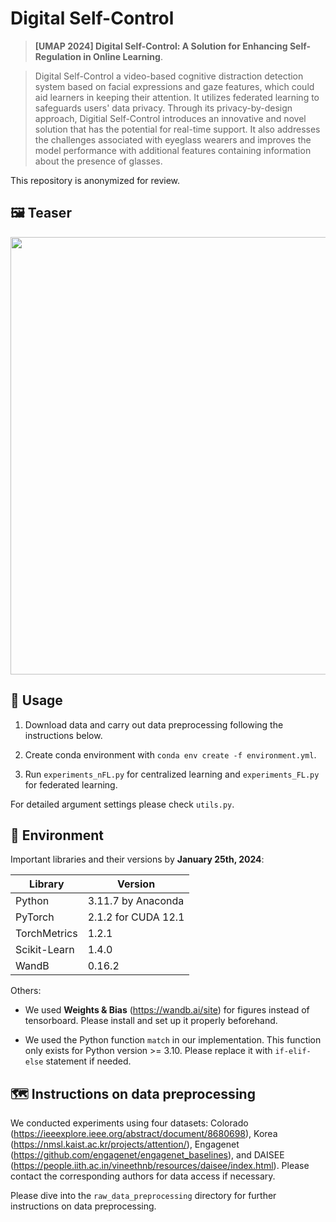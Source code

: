 # Digital Self-Control

> **[UMAP 2024] Digital Self-Control: A Solution for Enhancing Self-Regulation in Online Learning**.

> Digital Self-Control a video-based cognitive distraction detection system based on facial expressions and gaze features, which could aid learners in keeping their attention. It utilizes federated learning to safeguards users' data privacy. Through its privacy-by-design approach, Digitial Self-Control introduces an innovative and novel solution that has the potential for real-time support. It also addresses the challenges associated with eyeglass wearers and improves the model performance with additional features containing information about the presence of glasses. 

This repository is anonymized for review.

## 🖼️ Teaser
<img src="https://github.com![teaser_mw](https://github.com/GhostCoder00/Digital-Self-Control/assets/144137539/6f627f0e-e5d7-4554-bd53-1f29314208e9)" width="700">

## 💁 Usage
1. Download data and carry out data preprocessing following the instructions below.

2. Create conda environment with `conda env create -f environment.yml`.

3. Run `experiments_nFL.py` for centralized learning and `experiments_FL.py` for federated learning.

For detailed argument settings please check `utils.py`. 

## 🔧 Environment
Important libraries and their versions by **January 25th, 2024**:

| Library | Version |
| --- | ----------- |
| Python | 3.11.7 by Anaconda|
| PyTorch | 2.1.2 for CUDA 12.1 |
| TorchMetrics | 1.2.1 |
| Scikit-Learn | 1.4.0 |
| WandB | 0.16.2 |

Others:
- We used **Weights & Bias** (https://wandb.ai/site) for figures instead of tensorboard. Please install and set up it properly beforehand.

- We used the Python function `match` in our implementation. This function only exists for Python version >= 3.10. Please replace it with `if-elif-else` statement if needed.

## 🗺 Instructions on data preprocessing
We conducted experiments using four datasets: Colorado (https://ieeexplore.ieee.org/abstract/document/8680698), Korea (https://nmsl.kaist.ac.kr/projects/attention/), Engagenet (https://github.com/engagenet/engagenet_baselines), and DAISEE (https://people.iith.ac.in/vineethnb/resources/daisee/index.html). Please contact the corresponding authors for data access if necessary.

Please dive into the `raw_data_preprocessing` directory for further instructions on data preprocessing.
